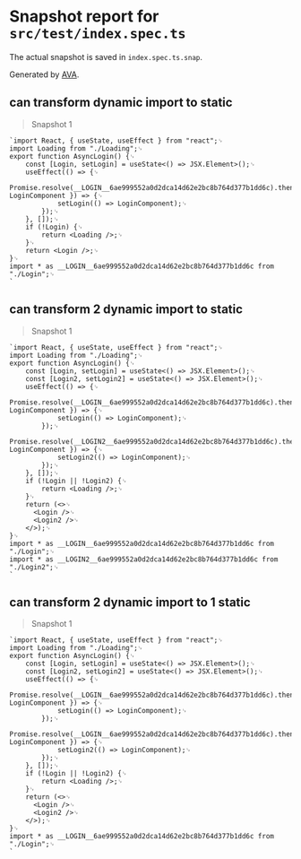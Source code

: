 # Snapshot report for `src/test/index.spec.ts`

The actual snapshot is saved in `index.spec.ts.snap`.

Generated by [AVA](https://avajs.dev).

## can transform dynamic import to static

> Snapshot 1

    `import React, { useState, useEffect } from "react";␊
    import Loading from "./Loading";␊
    export function AsyncLogin() {␊
        const [Login, setLogin] = useState<() => JSX.Element>();␊
        useEffect(() => {␊
            Promise.resolve(__LOGIN__6ae999552a0d2dca14d62e2bc8b764d377b1dd6c).then(({ LoginComponent }) => {␊
                setLogin(() => LoginComponent);␊
            });␊
        }, []);␊
        if (!Login) {␊
            return <Loading />;␊
        }␊
        return <Login />;␊
    }␊
    import * as __LOGIN__6ae999552a0d2dca14d62e2bc8b764d377b1dd6c from "./Login";␊
    `

## can transform 2 dynamic import to static

> Snapshot 1

    `import React, { useState, useEffect } from "react";␊
    import Loading from "./Loading";␊
    export function AsyncLogin() {␊
        const [Login, setLogin] = useState<() => JSX.Element>();␊
        const [Login2, setLogin2] = useState<() => JSX.Element>();␊
        useEffect(() => {␊
            Promise.resolve(__LOGIN__6ae999552a0d2dca14d62e2bc8b764d377b1dd6c).then(({ LoginComponent }) => {␊
                setLogin(() => LoginComponent);␊
            });␊
            Promise.resolve(__LOGIN2__6ae999552a0d2dca14d62e2bc8b764d377b1dd6c).then(({ LoginComponent }) => {␊
                setLogin2(() => LoginComponent);␊
            });␊
        }, []);␊
        if (!Login || !Login2) {␊
            return <Loading />;␊
        }␊
        return (<>␊
          <Login />␊
          <Login2 />␊
        </>);␊
    }␊
    import * as __LOGIN__6ae999552a0d2dca14d62e2bc8b764d377b1dd6c from "./Login";␊
    import * as __LOGIN2__6ae999552a0d2dca14d62e2bc8b764d377b1dd6c from "./Login2";␊
    `

## can transform 2 dynamic import to 1 static

> Snapshot 1

    `import React, { useState, useEffect } from "react";␊
    import Loading from "./Loading";␊
    export function AsyncLogin() {␊
        const [Login, setLogin] = useState<() => JSX.Element>();␊
        const [Login2, setLogin2] = useState<() => JSX.Element>();␊
        useEffect(() => {␊
            Promise.resolve(__LOGIN__6ae999552a0d2dca14d62e2bc8b764d377b1dd6c).then(({ LoginComponent }) => {␊
                setLogin(() => LoginComponent);␊
            });␊
            Promise.resolve(__LOGIN__6ae999552a0d2dca14d62e2bc8b764d377b1dd6c).then(({ LoginComponent }) => {␊
                setLogin2(() => LoginComponent);␊
            });␊
        }, []);␊
        if (!Login || !Login2) {␊
            return <Loading />;␊
        }␊
        return (<>␊
          <Login />␊
          <Login2 />␊
        </>);␊
    }␊
    import * as __LOGIN__6ae999552a0d2dca14d62e2bc8b764d377b1dd6c from "./Login";␊
    `
